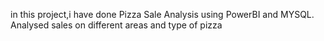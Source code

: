 in this project,i have done Pizza Sale Analysis using PowerBI and MYSQL.
Analysed sales on different areas and type of pizza
